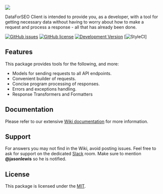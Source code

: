 ![](https://image-store.slidesharecdn.com/01de2865-8522-4b09-bcfe-6edc4af50049-original.png)

DataForSEO Client is intended to provide you, as a developer, with a tool for getting necessary data without having to worry about how to make a request and process a response - all that has already been done.

[![GitHub issues](https://img.shields.io/github/issues/jovixv/dataforseo_client.svg)](https://github.com/jovixv/dataforseo_client/issues)
[![GitHub license](https://img.shields.io/github/license/jovixv/dataforseo_client.svg)](https://github.com/jovixv/dataforseo_client)
[![Development Version](https://img.shields.io/github/license/jovixv/dataforseo_client.svg)](https://packagist.org/packages/jovixv/dataforseo_client)
[![StyleCI](https://github.styleci.io/repos/155680687/shield?branch=master)]

## Features

This package provides tools for the following, and more:

- Models for sending requests to all API endpoints.
- Convenient builder of requests.
- Concise program processing of responses.
- Errors and exceptions handling.
- Response Transformers and Formatters

## Documentation

Please refer to our extensive [Wiki documentation](https://github.com/dataforseo_client/api/wiki) for more information.

## Support

For answers you may not find in the Wiki, avoid posting issues. Feel free to ask for support on the dedicated [Slack](https://larachat.slack.com/messages/api/) room. Make sure to mention **@jasonlewis** so he is notified.

## License

This package is licensed under the [MIT](http://opensource.org/licenses/MIT).
